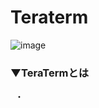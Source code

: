 # Teraterm
![image](https://user-images.githubusercontent.com/81621944/209660644-e4bf88c4-37e8-4e4e-9912-efac1bc11e7b.png)


### ▼TeraTermとは<br>
&ensp;・<br>
<br>
